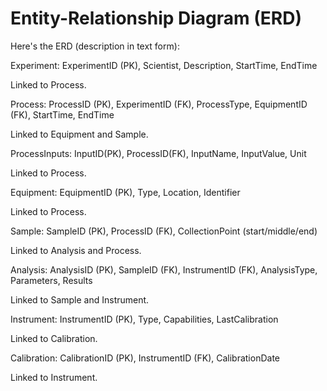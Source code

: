 # Entity-Relationship Diagram (ERD)

Here's the ERD (description in text form):

Experiment: ExperimentID (PK), Scientist, Description, StartTime, EndTime

Linked to Process.

Process: ProcessID (PK), ExperimentID (FK), ProcessType, EquipmentID (FK), StartTime, EndTime

Linked to Equipment and Sample.

ProcessInputs: InputID(PK), ProcessID(FK), InputName, InputValue, Unit

Linked to Process.

Equipment: EquipmentID (PK), Type, Location, Identifier

Linked to Process.

Sample: SampleID (PK), ProcessID (FK), CollectionPoint (start/middle/end)

Linked to Analysis and Process.

Analysis: AnalysisID (PK), SampleID (FK), InstrumentID (FK), AnalysisType, Parameters, Results

Linked to Sample and Instrument.

Instrument: InstrumentID (PK), Type, Capabilities, LastCalibration

Linked to Calibration.

Calibration: CalibrationID (PK), InstrumentID (FK), CalibrationDate

Linked to Instrument.
